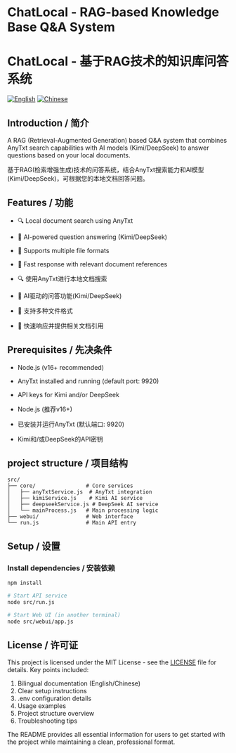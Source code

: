 # ChatLocal - RAG-based Knowledge Base Q&A System
# ChatLocal - 基于RAG技术的知识库问答系统

[![English](https://img.shields.io/badge/Language-English-blue)](README.md)
[![Chinese](https://img.shields.io/badge/语言-中文-red)](README.md)

## Introduction / 简介
A RAG (Retrieval-Augmented Generation) based Q&A system that combines AnyTxt search capabilities with AI models (Kimi/DeepSeek) to answer questions based on your local documents.

基于RAG(检索增强生成)技术的问答系统，结合AnyTxt搜索能力和AI模型(Kimi/DeepSeek)，可根据您的本地文档回答问题。

## Features / 功能
- 🔍 Local document search using AnyTxt
- 🤖 AI-powered question answering (Kimi/DeepSeek)
- 📂 Supports multiple file formats
- 🚀 Fast response with relevant document references

- 🔍 使用AnyTxt进行本地文档搜索
- 🤖 AI驱动的问答功能(Kimi/DeepSeek)
- 📂 支持多种文件格式
- 🚀 快速响应并提供相关文档引用

## Prerequisites / 先决条件
- Node.js (v16+ recommended)
- AnyTxt installed and running (default port: 9920)
- API keys for Kimi and/or DeepSeek

- Node.js (推荐v16+)
- 已安装并运行AnyTxt (默认端口: 9920)
- Kimi和/或DeepSeek的API密钥

## project structure / 项目结构
```
src/
├── core/                # Core services
│   ├── anyTxtService.js  # AnyTxt integration
│   ├── kimiService.js    # Kimi AI service
│   ├── deepseekService.js # DeepSeek AI service
│   └── mainProcess.js   # Main processing logic
├── webui/               # Web interface
└── run.js               # Main API entry
```

## Setup / 设置

### Install dependencies / 安装依赖
```bash
npm install

# Start API service
node src/run.js

# Start Web UI (in another terminal)
node src/webui/app.js
```

## License / 许可证
This project is licensed under the MIT License - see the [LICENSE](LICENSE) file for details.
Key points included:
1. Bilingual documentation (English/Chinese)
2. Clear setup instructions
3. .env configuration details
4. Usage examples
5. Project structure overview
6. Troubleshooting tips

The README provides all essential information for users to get started with the project while maintaining a clean, professional format.